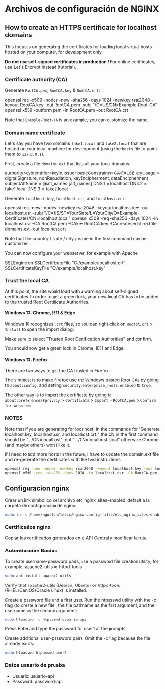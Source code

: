 # Archivos de configuración de NGINX 

## How to create an HTTPS certificate for localhost domains

This focuses on generating the certificates for loading local virtual hosts hosted on your computer, for development only.

**Do not use self-signed certificates in production !**
For online certificates, use Let's Encrypt instead ([tutorial](https://gist.github.com/cecilemuller/a26737699a7e70a7093d4dc115915de8)).

### Certificate authority (CA)

Generate `RootCA.pem`, `RootCA.key` & `RootCA.crt`:

 openssl req -x509 -nodes -new -sha256 -days 1024 -newkey rsa:2048 -keyout RootCA.key -out RootCA.pem -subj "/C=US/CN=Example-Root-CA"
 openssl x509 -outform pem -in RootCA.pem -out RootCA.crt

Note that `Example-Root-CA` is an example, you can customize the name.

### Domain name certificate

Let's say you have two domains `fake1.local` and `fake2.local` that are hosted on your local machine
for development (using the `hosts` file to point them to `127.0.0.1`).

First, create a file `domains.ext` that lists all your local domains:

 authorityKeyIdentifier=keyid,issuer
 basicConstraints=CA:FALSE
 keyUsage = digitalSignature, nonRepudiation, keyEncipherment, dataEncipherment
 subjectAltName = @alt_names
 [alt_names]
 DNS.1 = localhost
 DNS.2 = fake1.local
 DNS.3 = fake2.local

Generate `localhost.key`, `localhost.csr`, and `localhost.crt`:

 openssl req -new -nodes -newkey rsa:2048 -keyout localhost.key -out localhost.csr -subj "/C=US/ST=YourState/L=YourCity/O=Example-Certificates/CN=localhost.local"
 openssl x509 -req -sha256 -days 1024 -in localhost.csr -CA RootCA.pem -CAkey RootCA.key -CAcreateserial -extfile domains.ext -out localhost.crt

Note that the country / state / city / name in the first command  can be customized.

You can now configure your webserver, for example with Apache:

 SSLEngine on
 SSLCertificateFile "C:/example/localhost.crt"
 SSLCertificateKeyFile "C:/example/localhost.key"

### Trust the local CA

At this point, the site would load with a warning about self-signed certificates.
In order to get a green lock, your new local CA has to be added to the trusted Root Certificate Authorities.

#### Windows 10: Chrome, IE11 & Edge

Windows 10 recognizes `.crt` files, so you can right-click on `RootCA.crt` > `Install` to open the import dialog.

Make sure to select "Trusted Root Certification Authorities" and confirm.

You should now get a green lock in Chrome, IE11 and Edge.

#### Windows 10: Firefox

There are two ways to get the CA trusted in Firefox.

The simplest is to make Firefox use the Windows trusted Root CAs by going to `about:config`,
and setting `security.enterprise_roots.enabled` to `true`.

The other way is to import the certificate by going
to `about:preferences#privacy` > `Certificats` > `Import` > `RootCA.pem` > `Confirm for websites`.

### NOTES

Note that if you are generating for localhost, in the commands for "Generate localhost.key, localhost.csr, and localhost.crt:" the CN in the first command should be ".../CN=localhost", not ".../CN=localhost.local" otherwise Chrome (and maybe others) won't like it.  

if i need to add more hosts in the future, i have to update the domain.ext file and re-generate the certificates with the two instructions

```bash
openssl req -new -nodes -newkey rsa:2048 -keyout localhost.key -out localhost.csr -subj "/C=US/ST=YourState/L=YourCity/O=Example-Certificates/CN=localhost.local"
openssl x509 -req -sha256 -days 1024 -in localhost.csr -CA RootCA.pem -CAkey RootCA.key -CAcreateserial -extfile domains.ext -out localhost.crt
```

## Configuracion nginx

Crear un link simbolico del archivo etc_nginx_sites-enabled_default
a la carpeta de configuracion de nginx:

```bash
sudo ln -s /home/agustin/tesis/nginx-config-files/etc_nginx_sites-enabled_default default
```

### Certificados nginx

Copiar los certificados generados en la API Central y modificar la ruta.

### Autenticación Basica

To create username-password pairs, use a password file creation utility, for example, apache2-utils or httpd-tools

```bash
sudo apt install apache2-utils
```

Verify that apache2-utils (Debian, Ubuntu) or httpd-tools (RHEL/CentOS/Oracle Linux) is installed.

Create a password file and a first user. Run the htpasswd utility with the -c flag (to create a new file), the file pathname as the first argument, and the username as the second argument:

```bash
sudo htpasswd -c htpasswd usuario-api
```

Press Enter and type the password for user1 at the prompts.

Create additional user-password pairs. Omit the -c flag because the file already exists:

```bash
sudo htpasswd htpasswd user2
```

### Datos usuario de prueba

- Usuario: usuario-api
- Password: password-api
